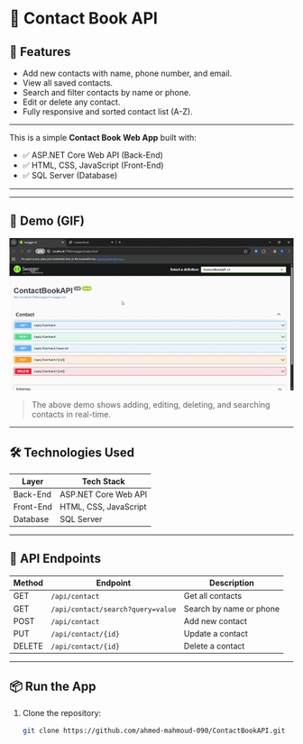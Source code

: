 # 📒 Contact Book API

## 🚀 Features

- Add new contacts with name, phone number, and email.
- View all saved contacts.
- Search and filter contacts by name or phone.
- Edit or delete any contact.
- Fully responsive and sorted contact list (A-Z).

---

This is a simple **Contact Book Web App** built with:

- ✅ ASP.NET Core Web API (Back-End)
- ✅ HTML, CSS, JavaScript (Front-End)
- ✅ SQL Server (Database)

---


---

## 📸 Demo (GIF)

![Demo](https://github.com/ahmed-mahmoud-090/ContactBookAPI/blob/main/Swagger%20UI.gif)

> The above demo shows adding, editing, deleting, and searching contacts in real-time.

---

## 🛠️ Technologies Used

| Layer      | Tech Stack              |
|------------|--------------------------|
| Back-End   | ASP.NET Core Web API     |
| Front-End  | HTML, CSS, JavaScript    |
| Database   | SQL Server               |

---

## 🧪 API Endpoints

| Method | Endpoint               | Description            |
|--------|------------------------|------------------------|
| GET    | `/api/contact`         | Get all contacts       |
| GET    | `/api/contact/search?query=value` | Search by name or phone |
| POST   | `/api/contact`         | Add new contact        |
| PUT    | `/api/contact/{id}`    | Update a contact       |
| DELETE | `/api/contact/{id}`    | Delete a contact       |

---

## 📦 Run the App

1. Clone the repository:
   ```bash
   git clone https://github.com/ahmed-mahmoud-090/ContactBookAPI.git
